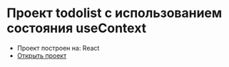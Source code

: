 # Проект todolist с использованием состояния useContext

- Проект построен на: React
- [Открыть проект](https://mrsergpron.github.io/project-react-usecontext/)
